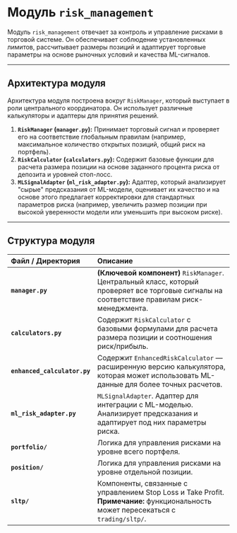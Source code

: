 # Модуль `risk_management`

Модуль `risk_management` отвечает за контроль и управление рисками в торговой системе. Он обеспечивает соблюдение установленных лимитов, рассчитывает размеры позиций и адаптирует торговые параметры на основе рыночных условий и качества ML-сигналов.

---

## Архитектура модуля

Архитектура модуля построена вокруг `RiskManager`, который выступает в роли центрального координатора. Он использует различные калькуляторы и адаптеры для принятия решений.

1.  **`RiskManager` (`manager.py`):** Принимает торговый сигнал и проверяет его на соответствие глобальным правилам (например, максимальное количество открытых позиций, общий риск на портфель).
2.  **`RiskCalculator` (`calculators.py`):** Содержит базовые функции для расчета размера позиции на основе заданного процента риска от депозита и уровней стоп-лосс.
3.  **`MLSignalAdapter` (`ml_risk_adapter.py`):** Адаптер, который анализирует "сырые" предсказания от ML-модели, оценивает их качество и на основе этого предлагает корректировки для стандартных параметров риска (например, увеличить размер позиции при высокой уверенности модели или уменьшить при высоком риске).

---

## Структура модуля

| Файл / Директория | Описание |
| :--- | :--- |
| **`manager.py`** | **(Ключевой компонент)** `RiskManager`. Центральный класс, который проверяет все торговые сигналы на соответствие правилам риск-менеджмента. |
| **`calculators.py`** | Содержит `RiskCalculator` с базовыми формулами для расчета размера позиции и соотношения риск/прибыль. |
| **`enhanced_calculator.py`** | Содержит `EnhancedRiskCalculator` — расширенную версию калькулятора, которая может использовать ML-данные для более точных расчетов. |
| **`ml_risk_adapter.py`** | `MLSignalAdapter`. Адаптер для интеграции с ML-моделью. Анализирует предсказания и адаптирует под них параметры риска. |
| **`portfolio/`** | Логика для управления рисками на уровне всего портфеля. |
| **`position/`** | Логика для управления рисками на уровне отдельной позиции. |
| **`sltp/`** | Компоненты, связанные с управлением Stop Loss и Take Profit. **Примечание:** функциональность может пересекаться с `trading/sltp/`. |
